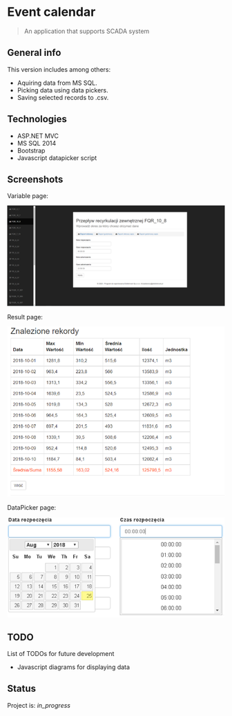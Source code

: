 # Event calendar
> An application that supports SCADA system


## General info
This version includes among others:
* Aquiring data from MS SQL.
* Picking data using data pickers.
* Saving selected records to .csv.


## Technologies
* ASP.NET MVC
* MS SQL 2014
* Bootstrap
* Javascript datapicker script

## Screenshots
Variable page:

![Variable](/img/Variable.PNG)

Result page:

![Result](/img/Result.PNG)

DataPicker page:

![DataPicker](/img/DataPicker.PNG)


## TODO
List of TODOs for future development
* Javascript diagrams for displaying data

## Status
Project is: _in_progress_